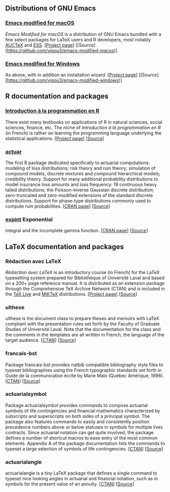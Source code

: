 ## Distributions of GNU Emacs

### [Emacs modified for macOS](https://vigou3.github.io/emacs-modified-macos)
	
*Emacs Modified for macOS* is a distribution of GNU Emacs bundled with
a few select packages for LaTeX users and R developers, most notably
[AUCTeX](https://www.gnu.org/software/auctex/") and
[ESS](https://ess.r-project.org/).
[[Project page](https://vigou3.github.io/emacs-modified-macos)]
[[Source][https://github.com/vigou3/emacs-modified-macos)]

### [Emacs modified for Windows](https://vigou3.github.io/emacs-modified-windows)
	
As above, with in addition an installation wizard.
[[Project page](https://vigou3.github.io/emacs-modified-windows)]
[[Source][https://github.com/vigou3/emacs-modified-windows)]

## R documentation and packages

### [Introduction à la programmation en R](https://vigou3.github.io/introduction-programmation-r/)

There exist many textbooks on applications of R in natural sciences,
social sciences, finance, etc. The niche of *Introduction à la
programmation en R* (in French) is rather on learning the programming
language underlying the statistical applications.
[[Project page](https://vigou3.github.io/introduction-programmation-r/)]
[[Source](https://github.com/vigou3/introduction-programmation-r)]

### [actuar](https://cran.r-project.org/package=actuar)

The first R package dedicated specifically to actuarial computations:
modeling of loss distributions; risk theory and ruin theory;
simulation of compound models, discrete mixtures and compound
hierarchical models; credibility theory. Support for many additional
probability distributions to model insurance loss amounts and loss
frequency: 19 continuous heavy tailed distributions; the
Poisson-inverse Gaussian discrete distribution; zero-truncated and
zero-modified extensions of the standard discrete distributions.
Support for phase-type distributions commonly used to compute ruin
probabilities.
[[CRAN page](https://cran.r-project.org/package=actuar)]
[[Source](https://github.com/vigou3/actuar)]

### [expint](https://cran.r-project.org/package=expint) Exponential
integral and the incomplete gamma function.
[[CRAN page](https://cran.r-project.org/package=expint)]
[[Source](https://github.com/vigou3/expint)]


## LaTeX documentation and packages

### Rédaction avec LaTeX

*Rédaction avec LaTeX* is an introductory course (in French) for the
LaTeX typesetting system prepared for Bibliothèque of Université Laval
and based on a 200+ page reference manual. It is distributed as an
extension package through the Comprehensive TeX Archive Network (CTAN)
and is included in the [TeX Live](https://tug.org/texlive) and
[MiKTeX](https://miktex.org) distributions.
[[Project page](https://vigou3.github.io/formation-latex-ul)]
[[Source](https://github.com/vigou3/formation-latex-ul)]

### ulthese

ulthese is the document class to prepare theses and memoirs with LaTeX
compliant with the presentation rules set forth by the Faculty of
Graduate Studies of Université Laval. Note that the documentation for
the class and the comments in the templates are all written in French,
the language of the target audience.
[[CTAN](https://ctan.org/pkg/ulthese)]
[[Source](https://github.com/vigou3/ulthese)]

### francais-bst

Package francais-bst provides natbib compatible bibliography style
files to typeset bibliographies using the French typographic standards
set forth in Guide de la communication écrite by Marie Malo (Québec
Amérique, 1996). [[CTAN](https://ctan.org/pkg/francais-bst)]
[[Source](https://github.com/vigou3/francais-bst)]

### actuarialsymbol

Package actuarialsymbol provides commands to compose actuarial symbols
of life contingencies and financial mathematics characterized by
subscripts and superscripts on both sides of a principal symbol. The
package also features commands to easily and consistently position
precedence numbers above or below statuses in symbols for multiple
lives contracts. Since actuarial notation can get quite involved, the
package defines a number of shortcut macros to ease entry of the most
common elements. Appendix A of the package documentation lists the
commands to typeset a large selection of symbols of life
contingencies. 
[[CTAN](https://ctan.org/pkg/actuarialsymbol)]
[[Source](https://github.com/vigou3/actuarialsymbol)]

### actuarialangle

actuarialangle is a tiny LaTeX package that defines a single command
to typeset nice looking angles in actuarial and financial notation,
such as in symbols for the present value of an annuity.
[[CTAN](https://ctan.org/pkg/actuarialangle)]
[[Source](https://github.com/vigou3/actuarialangle)]
